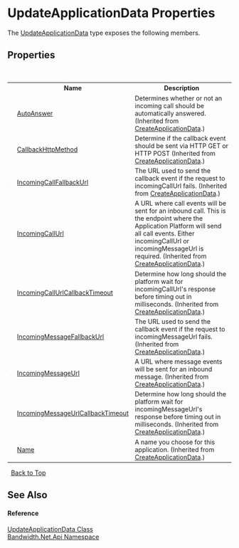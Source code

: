 ﻿# UpdateApplicationData Properties
 

The <a href ="T_Bandwidth_Net_Api_UpdateApplicationData.md">UpdateApplicationData</a> type exposes the following members.


## Properties
&nbsp;<table><tr><th></th><th>Name</th><th>Description</th></tr><tr><td>![Public property](media/pubproperty.gif "Public property")</td><td><a href ="P_Bandwidth_Net_Api_CreateApplicationData_AutoAnswer.md">AutoAnswer</a></td><td>
Determines whether or not an incoming call should be automatically answered.
 (Inherited from <a href ="T_Bandwidth_Net_Api_CreateApplicationData.md">CreateApplicationData</a>.)</td></tr><tr><td>![Public property](media/pubproperty.gif "Public property")</td><td><a href ="P_Bandwidth_Net_Api_CreateApplicationData_CallbackHttpMethod.md">CallbackHttpMethod</a></td><td>
Determine if the callback event should be sent via HTTP GET or HTTP POST
 (Inherited from <a href ="T_Bandwidth_Net_Api_CreateApplicationData.md">CreateApplicationData</a>.)</td></tr><tr><td>![Public property](media/pubproperty.gif "Public property")</td><td><a href ="P_Bandwidth_Net_Api_CreateApplicationData_IncomingCallFallbackUrl.md">IncomingCallFallbackUrl</a></td><td>
The URL used to send the callback event if the request to incomingCallUrl fails.
 (Inherited from <a href ="T_Bandwidth_Net_Api_CreateApplicationData.md">CreateApplicationData</a>.)</td></tr><tr><td>![Public property](media/pubproperty.gif "Public property")</td><td><a href ="P_Bandwidth_Net_Api_CreateApplicationData_IncomingCallUrl.md">IncomingCallUrl</a></td><td>
A URL where call events will be sent for an inbound call. This is the endpoint where the Application Platform will send all call events. Either incomingCallUrl or incomingMessageUrl is required.
 (Inherited from <a href ="T_Bandwidth_Net_Api_CreateApplicationData.md">CreateApplicationData</a>.)</td></tr><tr><td>![Public property](media/pubproperty.gif "Public property")</td><td><a href ="P_Bandwidth_Net_Api_CreateApplicationData_IncomingCallUrlCallbackTimeout.md">IncomingCallUrlCallbackTimeout</a></td><td>
Determine how long should the platform wait for incomingCallUrl's response before timing out in milliseconds.
 (Inherited from <a href ="T_Bandwidth_Net_Api_CreateApplicationData.md">CreateApplicationData</a>.)</td></tr><tr><td>![Public property](media/pubproperty.gif "Public property")</td><td><a href ="P_Bandwidth_Net_Api_CreateApplicationData_IncomingMessageFallbackUrl.md">IncomingMessageFallbackUrl</a></td><td>
The URL used to send the callback event if the request to incomingMessageUrl fails.
 (Inherited from <a href ="T_Bandwidth_Net_Api_CreateApplicationData.md">CreateApplicationData</a>.)</td></tr><tr><td>![Public property](media/pubproperty.gif "Public property")</td><td><a href ="P_Bandwidth_Net_Api_CreateApplicationData_IncomingMessageUrl.md">IncomingMessageUrl</a></td><td>
A URL where message events will be sent for an inbound message.
 (Inherited from <a href ="T_Bandwidth_Net_Api_CreateApplicationData.md">CreateApplicationData</a>.)</td></tr><tr><td>![Public property](media/pubproperty.gif "Public property")</td><td><a href ="P_Bandwidth_Net_Api_CreateApplicationData_IncomingMessageUrlCallbackTimeout.md">IncomingMessageUrlCallbackTimeout</a></td><td>
Determine how long should the platform wait for incomingMessageUrl's response before timing out in milliseconds.
 (Inherited from <a href ="T_Bandwidth_Net_Api_CreateApplicationData.md">CreateApplicationData</a>.)</td></tr><tr><td>![Public property](media/pubproperty.gif "Public property")</td><td><a href ="P_Bandwidth_Net_Api_CreateApplicationData_Name.md">Name</a></td><td>
A name you choose for this application.
 (Inherited from <a href ="T_Bandwidth_Net_Api_CreateApplicationData.md">CreateApplicationData</a>.)</td></tr></table>&nbsp;
<a href="#updateapplicationdata-properties">Back to Top</a>

## See Also


#### Reference
<a href ="T_Bandwidth_Net_Api_UpdateApplicationData.md">UpdateApplicationData Class</a><br /><a href ="N_Bandwidth_Net_Api.md">Bandwidth.Net.Api Namespace</a><br />